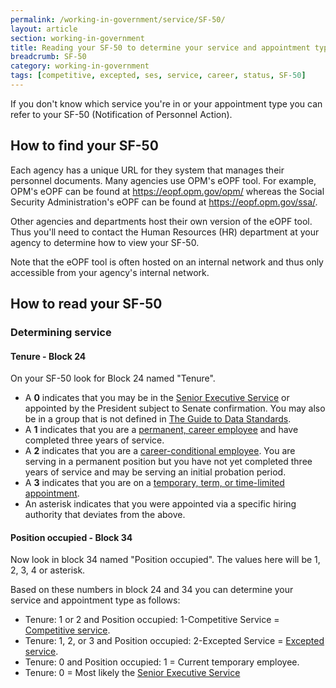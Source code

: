 ```yaml
---
permalink: /working-in-government/service/SF-50/
layout: article
section: working-in-government
title: Reading your SF-50 to determine your service and appointment type
breadcrumb: SF-50
category: working-in-government
tags: [competitive, excepted, ses, service, career, status, SF-50]
---
```


If you don't know which service you're in or your appointment type you can refer to your SF-50 (Notification of Personnel Action).

## How to find your SF-50

Each agency has a unique URL for they system that manages their personnel documents. Many agencies use OPM's eOPF tool. For example, OPM's eOPF can be found at <a href="https://eopf.opm.gov/opm/">https://eopf.opm.gov/opm/</a> whereas the Social Security Administration's eOPF can be found at <a href="https://eopf.opm.gov/ssa/">https://eopf.opm.gov/ssa/</a>.

Other agencies and departments host their own version of the eOPF tool. Thus you'll need to contact the Human Resources (HR) department at your agency to determine how to view your SF-50.

Note that the eOPF tool is often hosted on an internal network and thus only accessible from your agency's internal network.

## How to read your SF-50

### Determining service

#### Tenure - Block 24

On your SF-50 look for Block 24 named "Tenure".

* A **0** indicates that you may be in the [Senior Executive Service](../../service#senior-executive-service) or appointed by the President subject to Senate confirmation. You may also be in a group that is not defined in [The Guide to Data Standards](http://www.opm.gov/feddata/guidance.asp).
* A **1** indicates that you are a [permanent, career employee](../../appointments#career-appointment) and have completed three years of service.
* A **2** indicates that you are a [career-conditional employee](../../appointments#career-conditional-appointment). You are serving in a permanent position but you have not yet completed three years of service and may be serving an initial probation period.
* A **3** indicates that you are on a [temporary, term, or time-limited appointment](../../appointments#temporary-appointments).
* An asterisk indicates that you were appointed via a specific hiring authority that deviates from the above.

#### Position occupied - Block 34

Now look in block 34 named "Position occupied". The values here will be 1, 2, 3, 4 or asterisk.

Based on these numbers in block 24 and 34 you can determine your service and appointment type as follows:

* Tenure: 1 or 2 and Position occupied: 1-Competitive Service = [Competitive service](../../service#competitive-service).
* Tenure: 1, 2, or 3 and Position occupied: 2-Excepted Service = [Excepted service](../../service#excepted-service).
* Tenure: 0 and Position occupied: 1 = Current temporary employee.
* Tenure: 0 = Most likely the [Senior Executive Service](../../service#senior-executive-service)
